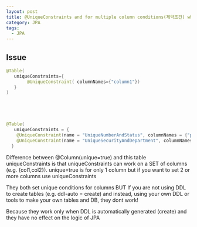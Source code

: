 ```yaml
---
layout: post
title: @UniqueConstraints and for multiple column conditions(제약조건) where @Column is insufficient
category: JPA
tags:
  - JPA
---
```

  
## Issue
```java
@Table(
   uniqueConstraints={
		@UniqueConstraint( columnNames={"column1"})
   }
)


      


@Table(
   uniqueConstraints = {
  	@UniqueConstraint(name = "UniqueNumberAndStatus", columnNames = {"personNumber", "isActive"}),
  	@UniqueConstraint(name = "UniqueSecurityAndDepartment", columnNames = {"securityNumber", "departmentCode"})
  }

```

Difference between @Column(unique=true) and this table uniqueConstraints is that uniqueConstraints can work on a SET of columns (e.g. {col1,col2}). unique=true is for only 1 column but if you want to set 2 or more columns use uniqueConstraints

They both set unique conditions for columns BUT
If you are not using DDL to create tables (e.g. ddl-auto = create) and instead, using your own DDL or tools to make your own tables and DB, they dont work!

Because they work only when DDL is automatically generated (create) and they have no effect on the logic of JPA
